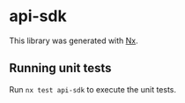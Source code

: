 # api-sdk

This library was generated with [Nx](https://nx.dev).

## Running unit tests

Run `nx test api-sdk` to execute the unit tests.
